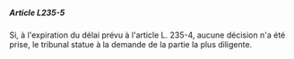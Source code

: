 ##### Article L235-5

Si, à l'expiration du délai prévu à l'article L. 235-4, aucune décision n'a été prise, le tribunal statue à la demande de la partie la plus diligente.

